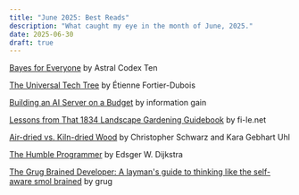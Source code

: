 ```yaml
---
title: "June 2025: Best Reads"
description: "What caught my eye in the month of June, 2025."
date: 2025-06-30
draft: true
---
```

[Bayes for Everyone](https://www.astralcodexten.com/p/bayes-for-everyone) by Astral Codex Ten

[The Universal Tech Tree](https://asteriskmag.com/issues/10/the-universal-tech-tree) by Étienne Fortier-Dubois

[Building an AI Server on a Budget](https://www.informationga.in/blog/building-an-ai-server-on-a-budget) by information gain

[Lessons from That 1834 Landscape Gardening Guidebook](https://fi-le.net/pueckler/) by fi-le.net

[Air-dried vs. Kiln-dried Wood](https://christopherschwarz.substack.com/p/air-dried-vs-kiln-dried-wood) by Christopher Schwarz and Kara Gebhart Uhl

[The Humble Programmer](https://www.cs.utexas.edu/~EWD/transcriptions/EWD03xx/EWD340.html) by Edsger W. Dijkstra

[The Grug Brained Developer: A layman's guide to thinking like the self-aware smol brained](https://grugbrain.dev/) by grug
